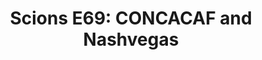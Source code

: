 ---
layout: post
title: "Scions E69: CONCACAF and Nashvegas"
description: "Nice."
permalink: https://www.fromtherumbleseat.com/2021/6/8/22523533/scions-e69-concacaf-and-nashvegas-usa-mexico-georgia-tech-athletics-baseball-nashville-cws-omaha
---
